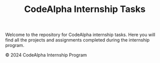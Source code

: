 <!DOCTYPE html>
<html lang="en">
<head>
    <meta charset="UTF-8">
    <meta name="viewport" content="width=device-width, initial-scale=1.0">
    
</head>
<body>
    <header>
        <h1>CodeAlpha Internship Tasks</h1>
    </header>
    <main>
        <p>Welcome to the repository for CodeAlpha internship tasks. Here you will find all the projects and assignments completed during the internship program.</p>
    </main>
    <footer>
        <p>&copy; 2024 CodeAlpha Internship Program</p>
    </footer>
</body>
</html>
